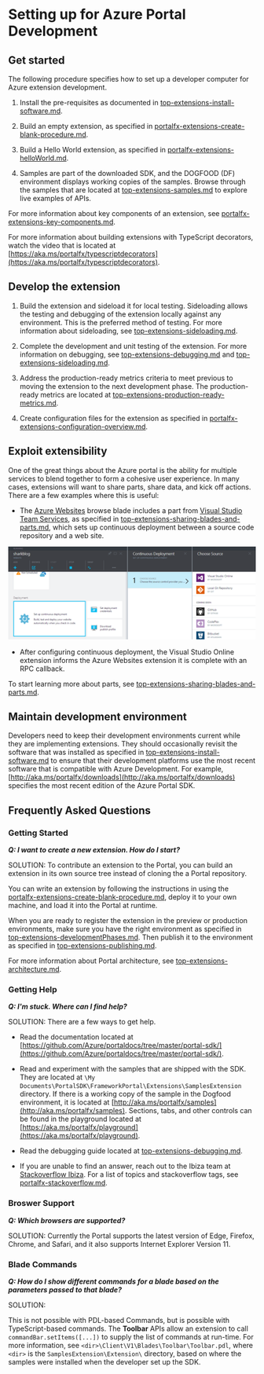 <a name="setting-up-for-azure-portal-development"></a>
# Setting up for Azure Portal Development

<a name="setting-up-for-azure-portal-development-get-started"></a>
## Get started

The following procedure specifies how to set up a developer computer for Azure extension development.
   
1. Install the pre-requisites as documented in [top-extensions-install-software.md](top-extensions-install-software.md).

1. Build an empty extension, as specified in [portalfx-extensions-create-blank-procedure.md](portalfx-extensions-create-blank-procedure.md).

1. Build a Hello World extension, as specified in [portalfx-extensions-helloWorld.md](portalfx-extensions-helloWorld.md).

1. Samples are part of the downloaded SDK, and the  DOGFOOD (DF) environment displays working copies of the samples. Browse through the samples that are located at [top-extensions-samples.md](top-extensions-samples.md) to explore live examples of APIs.

For more information about key components of an extension, see [portalfx-extensions-key-components.md](portalfx-extensions-key-components.md).

For more information about building extensions with TypeScript decorators, watch the video that is located at [https://aka.ms/portalfx/typescriptdecorators](https://aka.ms/portalfx/typescriptdecorators).

<a name="setting-up-for-azure-portal-development-develop-the-extension"></a>
## Develop the extension

1. Build the extension and sideload it for local testing. Sideloading allows the testing and debugging of the extension locally against any environment. This is the preferred method of testing. For more information about sideloading, see [top-extensions-sideloading.md](top-extensions-sideloading.md). 

1. Complete the development and unit testing of the extension. For more information on debugging, see [top-extensions-debugging.md](top-extensions-debugging.md) and [top-extensions-sideloading.md](top-extensions-sideloading.md).

1. Address the production-ready metrics criteria to meet previous to moving the extension to the next development phase. The production-ready metrics are located at [top-extensions-production-ready-metrics.md](top-extensions-production-ready-metrics.md).

1. Create configuration files for the extension as specified in [portalfx-extensions-configuration-overview.md](portalfx-extensions-configuration-overview.md).

<a name="setting-up-for-azure-portal-development-exploit-extensibility"></a>
## Exploit extensibility

One of the great things about the Azure portal is the ability for multiple services to blend together to form a cohesive user experience.  In many cases, extensions will want to share parts, share data, and kick off actions. There are a few examples where this is useful:

- The [Azure Websites](https://azure.microsoft.com/en-us/services/websites/) browse blade includes a part from [Visual Studio Team Services](https://www.visualstudio.com/team-services), as specified in [top-extensions-sharing-blades-and-parts.md](top-extensions-sharing-blades-and-parts.md), which sets up continuous deployment between a source code repository and a web site.

![alt-text](../media/portalfx-parts/part-sharing.png "Setting up continuous deployment with part sharing")

- After configuring continuous deployment, the Visual Studio Online extension informs the Azure Websites extension it is complete with an RPC callback.

To start learning more about parts, see [top-extensions-sharing-blades-and-parts.md](top-extensions-sharing-blades-and-parts.md). 

<a name="setting-up-for-azure-portal-development-maintain-development-environment"></a>
## Maintain development environment

Developers need to keep their development environments current while they are implementing extensions.  They should occasionally revisit the software that was installed as specified in [top-extensions-install-software.md](top-extensions-install-software.md) to ensure that their development platforms use the most recent software that is compatible with Azure Development.  For example, [http://aka.ms/portalfx/downloads](http://aka.ms/portalfx/downloads) specifies the most recent edition of the Azure Portal SDK.


 <!--TODO: Determine whether there  is a more direct way to make the following link:
    [/gallery-sdk/generated/gallery-items.md#Gallery Item Specificiations](/gallery-sdk/generated/gallery-items.md#gallery-item-specificiations) -->

    
 <!--TODO: Determine whether there  is a more direct way to make the following link:
    [/gallery-sdk/generated/index-gallery.md#gallery-package-development-and-debugging-testing-in-production](gallery-sdk/generated/index-gallery.md#gallery-package-development-and-debugging-testing-in-production)
    -->


<a name="setting-up-for-azure-portal-development-frequently-asked-questions"></a>
## Frequently Asked Questions

   <!-- TODO:  FAQ Format is ###Link, ***title***, Description, Solution, 3 Asterisks -->

<a name="setting-up-for-azure-portal-development-frequently-asked-questions-getting-started"></a>
### Getting Started

***Q: I want to create a new extension. How do I start?***

SOLUTION: To contribute an extension to the Portal, you can build an extension in its own source tree instead of cloning the a Portal repository.

You can write an extension by following the instructions in using the [portalfx-extensions-create-blank-procedure.md](portalfx-extensions-create-blank-procedure.md), deploy it to your own machine, and load it into the Portal at runtime.

When you are ready to register the extension in the preview or production environments, make sure you have the right environment as specified in  [top-extensions-developmentPhases.md](top-extensions-developmentPhases.md). Then publish it to the environment as specified in [top-extensions-publishing.md](top-extensions-publishing.md).

For more information about Portal architecture, see [top-extensions-architecture.md](top-extensions-architecture.md).

<a name="setting-up-for-azure-portal-development-frequently-asked-questions-getting-help"></a>
### Getting Help

***Q: I'm stuck. Where can I find help?***

SOLUTION: There are a few ways to get help.

* Read the documentation located at [https://github.com/Azure/portaldocs/tree/master/portal-sdk/](https://github.com/Azure/portaldocs/tree/master/portal-sdk/).

* Read and experiment with the samples that are shipped with the SDK. They are located at `\My Documents\PortalSDK\FrameworkPortal\Extensions\SamplesExtension`   directory. If there is a working copy of the sample in the Dogfood environment, it is located at [http://aka.ms/portalfx/samples](http://aka.ms/portalfx/samples). Sections, tabs, and other controls can be found in the playground located at [https://aka.ms/portalfx/playground](https://aka.ms/portalfx/playground).

* Read the debugging guide located at [top-extensions-debugging.md](top-extensions-debugging.md).

* If you are unable to find an answer, reach out to the Ibiza team at  [Stackoverflow Ibiza](https://stackoverflow.microsoft.com/questions/tagged?tagnames=ibiza).  For a list of topics and stackoverflow tags, see [portalfx-stackoverflow.md](portalfx-stackoverflow.md).


<a name="setting-up-for-azure-portal-development-frequently-asked-questions-broswer-support"></a>
### Broswer Support

***Q: Which browsers are supported?***

SOLUTION: Currently the Portal supports the latest version of Edge, Firefox, Chrome, and Safari, and it also supports Internet Explorer Version 11.

<a name="setting-up-for-azure-portal-development-frequently-asked-questions-blade-commands"></a>
### Blade Commands

***Q: How do I show different commands for a blade based on the parameters passed to that blade?***

SOLUTION:

This is not possible with PDL-based Commands, but is possible with TypeScript-based commands.
The **Toolbar** APIs allow an extension to call `commandBar.setItems([...])` to supply the list of commands at run-time. For more information, see `<dir>\Client\V1\Blades\Toolbar\Toolbar.pdl`, where  `<dir>` is the `SamplesExtension\Extension\` directory, based on where the samples were installed when the developer set up the SDK.



<!--
gitdown": "include-file", "file": "../templates/portalfx-extensions-glossary-getting-started.md"}
-->